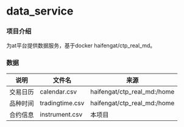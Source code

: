 # data_service

### 项目介绍
为at平台提供数据服务，基于docker  haifengat/ctp_real_md。

### 数据
|说明|文件名|来源|
|-|-|-|
|交易日历|calendar.csv|haifengat/ctp_real_md:/home|
|品种时间|tradingtime.csv|haifengat/ctp_real_md:/home|
|合约信息|instrument.csv|本项目|
